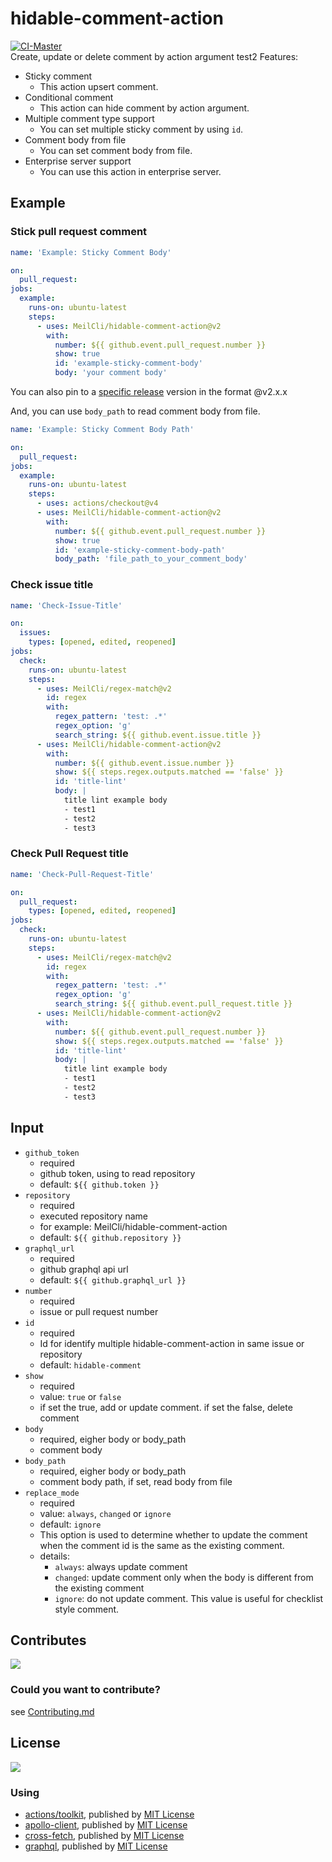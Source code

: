 # hidable-comment-action
[![CI-Master](https://github.com/MeilCli/hidable-comment-action/actions/workflows/ci-master.yml/badge.svg)](https://github.com/MeilCli/hidable-comment-action/actions/workflows/ci-master.yml)    
Create, update or delete comment by action argument
test2
Features:
- Sticky comment
  - This action upsert comment.
- Conditional comment
  - This action can hide comment by action argument.
- Multiple comment type support
  - You can set multiple sticky comment by using `id`.
- Comment body from file
  - You can set comment body from file.
- Enterprise server support
  - You can use this action in enterprise server.

## Example
### Stick pull request comment
```yml
name: 'Example: Sticky Comment Body'

on:
  pull_request:
jobs:
  example:
    runs-on: ubuntu-latest
    steps:
      - uses: MeilCli/hidable-comment-action@v2
        with:
          number: ${{ github.event.pull_request.number }}
          show: true
          id: 'example-sticky-comment-body'
          body: 'your comment body'
```

You can also pin to a [specific release](https://github.com/MeilCli/hidable-comment-action/releases) version in the format @v2.x.x

And, you can use `body_path` to read comment body from file.

```yml
name: 'Example: Sticky Comment Body Path'

on:
  pull_request:
jobs:
  example:
    runs-on: ubuntu-latest
    steps:
      - uses: actions/checkout@v4
      - uses: MeilCli/hidable-comment-action@v2
        with:
          number: ${{ github.event.pull_request.number }}
          show: true
          id: 'example-sticky-comment-body-path'
          body_path: 'file_path_to_your_comment_body'
```

### Check issue title
```yml
name: 'Check-Issue-Title'

on:
  issues:
    types: [opened, edited, reopened]
jobs:
  check:
    runs-on: ubuntu-latest
    steps:
      - uses: MeilCli/regex-match@v2
        id: regex
        with:
          regex_pattern: 'test: .*'
          regex_option: 'g'
          search_string: ${{ github.event.issue.title }}
      - uses: MeilCli/hidable-comment-action@v2
        with:
          number: ${{ github.event.issue.number }}
          show: ${{ steps.regex.outputs.matched == 'false' }}
          id: 'title-lint'
          body: |
            title lint example body
            - test1
            - test2
            - test3
```

### Check Pull Request title
```yml
name: 'Check-Pull-Request-Title'

on:
  pull_request:
    types: [opened, edited, reopened]
jobs:
  check:
    runs-on: ubuntu-latest
    steps:
      - uses: MeilCli/regex-match@v2
        id: regex
        with:
          regex_pattern: 'test: .*'
          regex_option: 'g'
          search_string: ${{ github.event.pull_request.title }}
      - uses: MeilCli/hidable-comment-action@v2
        with:
          number: ${{ github.event.pull_request.number }}
          show: ${{ steps.regex.outputs.matched == 'false' }}
          id: 'title-lint'
          body: |
            title lint example body
            - test1
            - test2
            - test3
```

## Input
- `github_token`
  - required
  - github token, using to read repository
  - default: `${{ github.token }}`
- `repository`
  - required
  - executed repository name
  - for example: MeilCli/hidable-comment-action
  - default: `${{ github.repository }}`
- `graphql_url`
  - required
  - github graphql api url
  - default: `${{ github.graphql_url }}`
- `number`
  - required
  - issue or pull request number
- `id`
  - required
  - Id for identify multiple hidable-comment-action in same issue or repository
  - default: `hidable-comment`
- `show`
  - required
  - value: `true` or `false`
  - if set the true, add or update comment. if set the false, delete comment
- `body`
  - required, eigher body or body_path
  - comment body
- `body_path`
  - required, eigher body or body_path
  - comment body path, if set, read body from file
- `replace_mode`
  - required
  - value: `always`, `changed` or `ignore`
  - default: `ignore`
  - This option is used to determine whether to update the comment when the comment id is the same as the existing comment.
  - details:
    - `always`: always update comment
    - `changed`: update comment only when the body is different from the existing comment
    - `ignore`: do not update comment. This value is useful for checklist style comment.

## Contributes
[<img src="https://gist.githubusercontent.com/MeilCli/31fde39d6f48f6d2978d05cad61faf7e/raw/metrics_contributors.svg">](https://github.com/MeilCli/hidable-comment-action/graphs/contributors)

### Could you want to contribute?
see [Contributing.md](./.github/CONTRIBUTING.md)

## License
[<img src="https://gist.githubusercontent.com/MeilCli/31fde39d6f48f6d2978d05cad61faf7e/raw/metrics_licenses.svg">](LICENSE.txt)

### Using
- [actions/toolkit](https://github.com/actions/toolkit), published by [MIT License](https://github.com/actions/toolkit/blob/master/LICENSE.md)
- [apollo-client](https://github.com/apollographql/apollo-client), published by [MIT License](https://github.com/apollographql/apollo-client/blob/main/LICENSE)
- [cross-fetch](https://github.com/lquixada/cross-fetch), published by [MIT License](https://github.com/lquixada/cross-fetch/blob/main/LICENSE)
- [graphql](https://github.com/graphql/graphql-js), published by [MIT License](https://github.com/graphql/graphql-js/blob/main/LICENSE)
